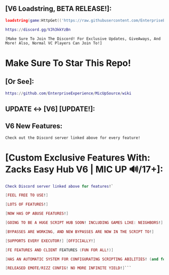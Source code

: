 ## [V6 Loadstring, BETA RELEASE!]:

```lua
loadstring(game:HttpGet(('https://raw.githubusercontent.com/EnterpriseExperience/MicUpSource/refs/heads/main/retrieve_branch_version.lua')))()
```

```lua
https://discord.gg/VJh3kkYzBn
```

```[Make Sure To Join The Discord! For Exclusive Updates, GiveAways, And More! Also, Normal VC Players Can Join To!]```

# Make Sure To Star This Repo!

## [Or See]:
```lua
https://github.com/EnterpriseExperience/MicUpSource/wiki
```

## UPDATE <-> [V6] [UPDATE!]:

## V6 New Features:
`Check out the Discord server linked above for every feature!`

# [Custom Exclusive Features With: Zacks Easy Hub V6 | MIC UP 🔊/17+]:
```lua
Check Discord server linked above for features!`

[FEEL FREE TO USE!]

[LOTS OF FEATURES!]

[NOW HAS OP ABUSE FEATURES!]

[GOING TO BE A HUGE SCRIPT HUB SOON! INCLUDING GAMES LIKE: NEIGHBORS!]

[BYPASSES ARE WORKING, AND NEW BYPASSES ARE NOW IN THE SCRIPT TO!]

[SUPPORTS EVERY EXECUTOR!] [OFFICIALLY!]

[FE FEATURES AND CLIENT FEATURES (FUN FOR ALL!)]

[HAS AN AUTOMATIC SYSTEM FOR CONFIGURATING SCRIPTING ABILITIES! (and for compatibility to!)]

[RELEASED EMOTE/RIZZ CONFIG! NO MORE INFINITE YIELD!]```

